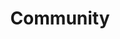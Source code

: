---
#Delimiter files are used to separate the list of documentation pages into sections.
title: "Community"
type: delimiter
weight: 12 # Change this weight to change order of sections
sitemapExclude: True
---